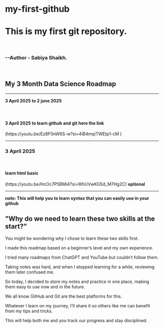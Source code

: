 # my-first-github
<h1> This is my first git repository.</h1>
<br>
<h3>--Author - Sabiya Shaikh.</h3>
</br>
<h2><b> My 3 Month Data Science Roadmap  </b></h2>
<h4><hr>3 April 2025 to 2 june 2025 </hr></h4>
<br><h4> 3 April 2025 to learn github and git here the link</h4>
(https://youtu.be/Ez8F0nW6S-w?si=4iB4mqiTWEtp1-cM )
<hr> </hr>
<h3> 3 April 2025 </h3>
<br> <h4>learn html basic </h4>
(https://youtu.be/HcOc7P5BMi4?si=WhUVwKG5d_M7Hg2C) <b>optional </b>
<hr> <b>note: This will  help you to learn syntax that you can easily use in your github</b> </hr>
<br>

<h2> "Why do we need to learn these two skills at the start?"

 </h2>
You might be wondering why I chose to learn these two skills first.

I made this roadmap based on a beginner’s level and my own experience.

I tried many roadmaps from ChatGPT and YouTube but couldn’t follow them.

Taking notes was hard, and when I stopped learning for a while, reviewing them later confused me.

So today, I decided to store my notes and practice in one place, making them easy to use now and in the future.

We all know GitHub and Git are the best platforms for this.

Whatever I learn on my journey, I’ll share it so others like me can benefit from my tips and tricks.

This will help both me and you track our progress and stay disciplined.

</h2>





